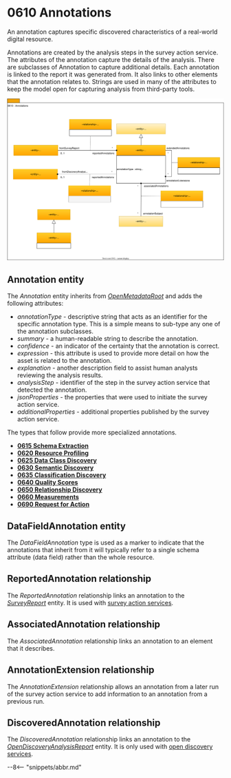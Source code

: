 <!-- SPDX-License-Identifier: CC-BY-4.0 -->
<!-- Copyright Contributors to the ODPi Egeria project. -->

# 0610 Annotations


An annotation captures specific discovered characteristics of a real-world digital resource.

Annotations are created by the analysis steps in the survey action service.
The attributes of the annotation capture the details of the analysis.
There are subclasses of Annotation to capture additional details.
Each annotation is linked to the report it was generated from.
It also links to other elements that the annotation relates to.
Strings are used in many of the attributes to keep the model open
for capturing analysis from third-party tools.

![UML](0610-Annotations.svg)

## Annotation entity

The *Annotation* entity inherits from [*OpenMetadataRoot*](/types/0/0010-Base_Model) and adds the following attributes:

* *annotationType* - descriptive string that acts as an identifier for the specific annotation type.  This is a simple means to sub-type any one of the annotation subclasses.
* *summary* - a human-readable string to describe the annotation.
* *confidence* - an indicator of the certainty that the annotation is correct.
* *expression* - this attribute is used to provide more detail on how the asset is related to the annotation.
* *explanation* - another description field to assist human analysts reviewing the analysis results.
* *analysisStep* - identifier of the step in the survey action service that detected the annotation.
* *jsonProperties* - the properties that were used to initiate the survey action service.
* *additionalProperties* - additional properties published by the survey action service.

The types that follow provide more specialized annotations.

* **[0615 Schema Extraction](0615-Schema-Extraction.md)**
* **[0620 Resource Profiling](0620-Resource-Profiling.md)**
* **[0625 Data Class Discovery](0625-Data-Class-Discovery.md)**
* **[0630 Semantic Discovery](0630-Semantic-Discovery.md)**
* **[0635 Classification Discovery](0635-Classification-Discovery.md)**
* **[0640 Quality Scores](0640-Quality-Scores.md)**
* **[0650 Relationship Discovery](0650-Relationship-Discovery.md)**
* **[0660 Measurements](0660-Resource-Measures.md)**
* **[0690 Request for Action](0690-Request-for-Action.md)**

## DataFieldAnnotation entity

The *DataFieldAnnotation* type is used as a marker to indicate that the annotations that inherit from it will typically refer to a single schema attribute (data field) rather than the whole resource.

## ReportedAnnotation relationship

The *ReportedAnnotation* relationship links an annotation to the [*SurveyReport*](/types/6/0603-Survey-Reports) entity.  It is used with [survey action services](/concepts/survey-action-service).

## AssociatedAnnotation relationship

The *AssociatedAnnotation* relationship links an annotation to an element that it describes.

## AnnotationExtension relationship

The *AnnotationExtension* relationship allows an annotation from a later run of the survey action service to add information to an annotation from a previous run.

## DiscoveredAnnotation relationship

The *DiscoveredAnnotation* relationship links an annotation to the [*OpenDiscoveryAnalysisReport*](0605-Open-Discovery-Analysis-Reports.md) entity.  It is only used with [open discovery services](/concepts/open-discovery-service).

--8<-- "snippets/abbr.md"